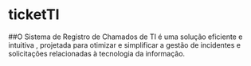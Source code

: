 # ticketTI
##O Sistema de Registro de Chamados de TI é uma solução eficiente e intuitiva  , projetada para otimizar e simplificar a gestão de incidentes e solicitações relacionadas à tecnologia da informação.
